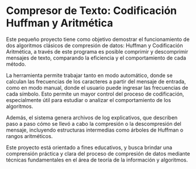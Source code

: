 # Compresor de Texto: Codificación Huffman y Aritmética
Este pequeño proyecto tiene como objetivo demostrar el funcionamiento de dos algoritmos clásicos de compresión de datos: Huffman y Codificación Aritmética, a través de este programa es posible comprimir y descomprimir mensajes de texto, comparando la eficiencia y el comportamiento de cada método.

La herramienta permite trabajar tanto en modo automático, donde se calculan las frecuencias de los caracteres a partir del mensaje de entrada, como en modo manual, donde el usuario puede ingresar las frecuencias de cada símbolo. Esto permite un mayor control del proceso de codificación, especialmente útil para estudiar o analizar el comportamiento de los algoritmos.

Además, el sistema genera archivos de log explicativos, que describen paso a paso cómo se llevó a cabo la compresión o la descompresión del mensaje, incluyendo estructuras intermedias como árboles de Huffman o rangos aritméticos.

Este proyecto está orientado a fines educativos, y busca brindar una comprensión práctica y clara del proceso de compresión de datos mediante técnicas fundamentales en el área de teoría de la información y algoritmos.
